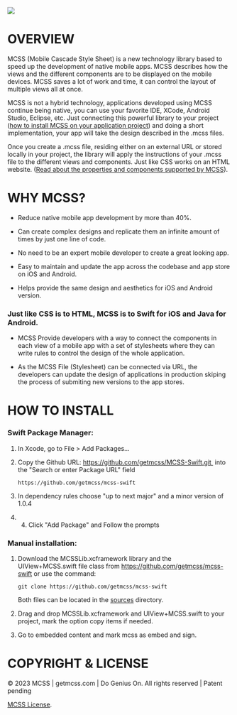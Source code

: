 [![](https://getmcss.com/_nuxt/img/logo.bdd3922.svg)](https://www.getmcss.com)

# OVERVIEW
MCSS (Mobile Cascade Style Sheet) is a new technology library based to speed up the development of native mobile apps. MCSS describes how the views and the different components are to be displayed on the mobile devices. MCSS saves a lot of work and time, it can control the layout of multiple views all at once.

MCSS is not a hybrid technology, applications developed using MCSS continue being native, you can use your favorite IDE, XCode, Android Studio, Eclipse, etc. Just connecting this powerful library to your project ([how to install MCSS on your application project](https://docs.getmcss.com/installation-swift)) and doing a short implementation, your app will take the design described in the .mcss files.

Once you create a .mcss file, residing either on an external URL or stored locally in your project, the library will apply the instructions of your .mcss file to the different views and components. Just like CSS works on an HTML website. ([Read about the properties and components supported by MCSS](https://docs.getmcss.com/selectors)).

# WHY MCSS?

- Reduce native mobile app development by more than 40%.

- Can create complex designs and replicate them an infinite amount of times by just one line of code.

- No need to be an expert mobile developer to create a great looking app.

- Easy to maintain and update the app across the codebase and app store on iOS and Android.

- Helps provide the same design and aesthetics for iOS and Android version.

### Just like CSS is to HTML, MCSS is to Swift for iOS and Java for Android.

- MCSS Provide developers with a way to connect the components in each view of a mobile app with a set of stylesheets where they can write rules to control the design of the whole application.

- As the MCSS File (Stylesheet) can be connected via URL, the developers can update the design of applications in production skiping the process of submiting new versions to the app stores. 

# HOW TO INSTALL

### Swift Package Manager:

1.  In Xcode, go to File > Add Packages…

2.  Copy the Github URL: https://github.com/getmcss/MCSS-Swift.git  into the "Search or enter Package URL" field

    ```
    https://github.com/getmcss/mcss-swift  
    ```

3.  In dependency rules choose "up to next major" and a minor version of 1.0.4


4.  4. Click "Add Package" and Follow the prompts


### Manual installation:

1.  Download the MCSSLib.xcframework library and the UIView+MCSS.swift file class from https://github.com/getmcss/mcss-swift or use the command: 

    ```
    git clone https://github.com/getmcss/mcss-swift  
    ```

    Both files can be located in the [sources](https://github.com/getmcss/MCSS-Swift/tree/main/Sources) directory.

2.  Drag and drop MCSSLib.xcframework and UIView+MCSS.swift to your project, mark the option copy items if needed.

3.  Go to embedded content and mark mcss as embed and sign.


# COPYRIGHT & LICENSE
© 2023 MCSS | getmcss.com | Do Genius On. All rights reserved | Patent pending 

[MCSS License](https://www.getmcss.com/end-user-license).
